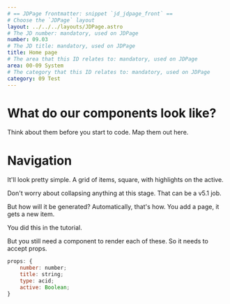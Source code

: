 ```yaml
---
# == JDPage frontmatter: snippet `jd_jdpage_front` ==
# Choose the `JDPage` layout
layout: ../../../layouts/JDPage.astro
# The JD number: mandatory, used on JDPage
number: 09.03
# The JD title: mandatory, used on JDPage
title: Home page
# The area that this ID relates to: mandatory, used on JDPage
area: 00-09 System
# The category that this ID relates to: mandatory, used on JDPage
category: 09 Test
---
```


# What do our components look like?

Think about them before you start to code. Map them out here.

# Navigation

It'll look pretty simple. A grid of items, square, with highlights on the active.

Don't worry about collapsing anything at this stage. That can be a v5.1 job.

But how will it be generated? Automatically, that's how. You add a page, it gets a new item.

You did this in the tutorial.

But you still need a component to render each of these. So it needs to accept props.

```js
props: {
	number: number;
	title: string;
	type: acid;
	active: Boolean;
}
```
